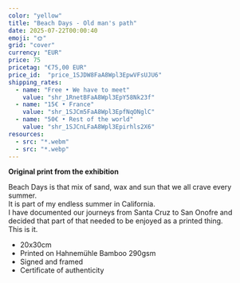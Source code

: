 ```yaml
---
color: "yellow"
title: "Beach Days - Old man's path"
date: 2025-07-22T00:00:40
emoji: "🌞"
grid: "cover"
currency: "EUR"
price: 75  
pricetag: "€75,00 EUR"
price_id:  "price_1SJDW8FaA8Wpl3EpwVFsUJU6"
shipping_rates:
  - name: "Free • We have to meet"
    value: "shr_1RnetBFaA8Wpl3EpY58Nk23f"
  - name: "15€ • France"
    value: "shr_1SJCm5FaA8Wpl3EpfNqONglC"
  - name: "50€ • Rest of the world"
    value: "shr_1SJCnLFaA8Wpl3Epirhls2X6"
resources:
  - src: "*.webm"
  - src: "*.webp"
---
```


**Original print from the exhibition**

Beach Days is that mix of sand, wax and sun that we all crave every summer.  
It is part of my endless summer in California.  
I have documented our journeys from Santa Cruz to San Onofre and decided that part of that needed to be enjoyed as a printed thing.  
This is it.  

- 20x30cm
- Printed on Hahnemühle Bamboo 290gsm
- Signed and framed
- Certificate of authenticity

